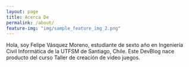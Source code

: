 ```yaml
---
layout: page
title: Acerca De
permalink: /about/
feature-img: "img/sample_feature_img_2.png"
---
```


Hola, soy Felipe Vásquez Moreno, estudiante de sexto año en Ingeniería Civil Informática de la UTFSM de Santiago, Chile. Este DevBlog nace producto del curso Taller de creación de video juegos.